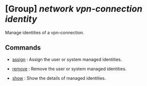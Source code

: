 # [Group] _network vpn-connection identity_

Manage identities of a vpn-connection.

## Commands

- [assign](/Commands/network/vpn-connection/identity/_assign.md)
: Assign the user or system managed identities.

- [remove](/Commands/network/vpn-connection/identity/_remove.md)
: Remove the user or system managed identities.

- [show](/Commands/network/vpn-connection/identity/_show.md)
: Show the details of managed identities.
